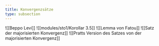 ```yaml
---
title: Konvergenzsätze
type: subsection
---
```


![[Beppo Levi]]
![[modules/sto1/Korollar 3.5]]
![[Lemma von Fatou]]
![[Satz der majorisierten Konvergenz]]
![[Pratts Version des Satzes von der majorisierten Konvergenz]]